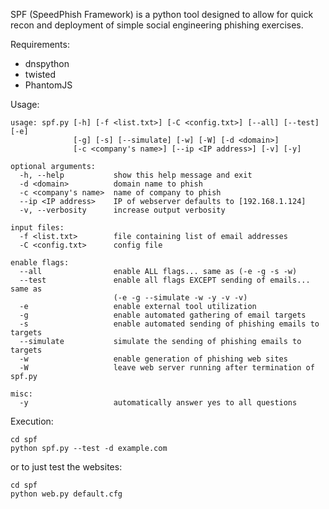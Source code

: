 SPF (SpeedPhish Framework) is a python tool designed to allow for quick recon and deployment of simple social engineering phishing exercises.

Requirements:
* dnspython
* twisted
* PhantomJS

Usage:
```
usage: spf.py [-h] [-f <list.txt>] [-C <config.txt>] [--all] [--test] [-e]
              [-g] [-s] [--simulate] [-w] [-W] [-d <domain>]
              [-c <company's name>] [--ip <IP address>] [-v] [-y]

optional arguments:
  -h, --help           show this help message and exit
  -d <domain>          domain name to phish
  -c <company's name>  name of company to phish
  --ip <IP address>    IP of webserver defaults to [192.168.1.124]
  -v, --verbosity      increase output verbosity

input files:
  -f <list.txt>        file containing list of email addresses
  -C <config.txt>      config file

enable flags:
  --all                enable ALL flags... same as (-e -g -s -w)
  --test               enable all flags EXCEPT sending of emails... same as
                       (-e -g --simulate -w -y -v -v)
  -e                   enable external tool utilization
  -g                   enable automated gathering of email targets
  -s                   enable automated sending of phishing emails to targets
  --simulate           simulate the sending of phishing emails to targets
  -w                   enable generation of phishing web sites
  -W                   leave web server running after termination of spf.py

misc:
  -y                   automatically answer yes to all questions
```
Execution:
```
cd spf
python spf.py --test -d example.com
```
or to just test the websites:
```
cd spf
python web.py default.cfg
```
